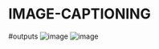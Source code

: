 # IMAGE-CAPTIONING

#outputs
![image](https://user-images.githubusercontent.com/32429285/235461267-86ea0b1d-a59c-4387-8a03-ea2b079e819e.png)
![image](https://user-images.githubusercontent.com/32429285/235461138-02d089ff-fb4d-4593-ae94-be5081d21207.png)
